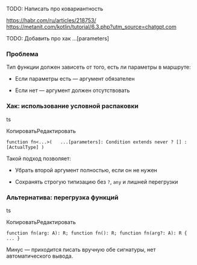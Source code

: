 TODO: Написать про ковариантность

https://habr.com/ru/articles/218753/
https://metanit.com/kotlin/tutorial/6.3.php?utm_source=chatgpt.com

TODO: Добавить про хак ...[parameters]

### Проблема

Тип функции должен зависеть от того, есть ли параметры в маршруте:

- Если параметры есть — аргумент обязателен
    
- Если нет — аргумент должен отсутствовать
    

### Хак: использование условной распаковки

ts

КопироватьРедактировать

`function fn<...>(   ...[parameters]: Condition extends never ? [] : [ActualType] )`

Такой подход позволяет:

- Убрать второй аргумент полностью, если он не нужен
    
- Сохранять строгую типизацию без `?`, `any` и лишней перегрузки
    

### Альтернатива: перегрузка функций

ts

КопироватьРедактировать

`function fn(arg: A): R; function fn(): R; function fn(arg?: A): R { ... }`

Минус — приходится писать вручную обе сигнатуры, нет автоматического вывода.